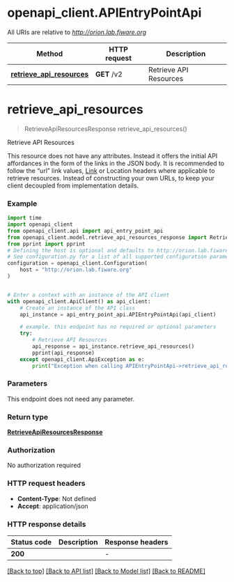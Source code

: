 # openapi_client.APIEntryPointApi

All URIs are relative to *http://orion.lab.fiware.org*

Method | HTTP request | Description
------------- | ------------- | -------------
[**retrieve_api_resources**](APIEntryPointApi.md#retrieve_api_resources) | **GET** /v2 | Retrieve API Resources


# **retrieve_api_resources**
> RetrieveApiResourcesResponse retrieve_api_resources()

Retrieve API Resources

This resource does not have any attributes. Instead it offers the initial API affordances in the form of the links in the JSON body. It is recommended to follow the “url” link values, [Link](https://tools.ietf.org/html/rfc5988) or Location headers where applicable to retrieve resources. Instead of constructing your own URLs, to keep your client decoupled from implementation details.

### Example


```python
import time
import openapi_client
from openapi_client.api import api_entry_point_api
from openapi_client.model.retrieve_api_resources_response import RetrieveApiResourcesResponse
from pprint import pprint
# Defining the host is optional and defaults to http://orion.lab.fiware.org
# See configuration.py for a list of all supported configuration parameters.
configuration = openapi_client.Configuration(
    host = "http://orion.lab.fiware.org"
)


# Enter a context with an instance of the API client
with openapi_client.ApiClient() as api_client:
    # Create an instance of the API class
    api_instance = api_entry_point_api.APIEntryPointApi(api_client)

    # example, this endpoint has no required or optional parameters
    try:
        # Retrieve API Resources
        api_response = api_instance.retrieve_api_resources()
        pprint(api_response)
    except openapi_client.ApiException as e:
        print("Exception when calling APIEntryPointApi->retrieve_api_resources: %s\n" % e)
```


### Parameters
This endpoint does not need any parameter.

### Return type

[**RetrieveApiResourcesResponse**](RetrieveApiResourcesResponse.md)

### Authorization

No authorization required

### HTTP request headers

 - **Content-Type**: Not defined
 - **Accept**: application/json


### HTTP response details

| Status code | Description | Response headers |
|-------------|-------------|------------------|
**200** |  |  -  |

[[Back to top]](#) [[Back to API list]](../README.md#documentation-for-api-endpoints) [[Back to Model list]](../README.md#documentation-for-models) [[Back to README]](../README.md)

